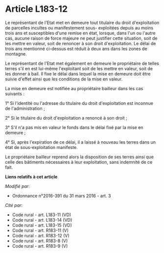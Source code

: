 # Article L183-12

Le représentant de l'Etat met en demeure tout titulaire du droit d'exploitation de parcelles incultes ou manifestement sous-
exploitées depuis au moins trois ans et susceptibles d'une remise en état, lorsque, dans l'un ou l'autre cas, aucune raison
de force majeure ne peut justifier cette situation, soit de les mettre en valeur, soit de renoncer à son droit
d'exploitation. Le délai de trois ans mentionné ci-dessus est réduit à deux ans dans les zones de montagne. 

Le représentant de l'Etat met également en demeure le propriétaire de telles terres s'il en est lui-même l'exploitant soit de
les mettre en valeur, soit de les donner à bail. Il fixe le délai dans lequel la mise en demeure doit être suivie d'effet
ainsi que les conditions de la mise en valeur. 

La mise en demeure est notifiée au propriétaire bailleur dans les cas suivants : 

1° Si l'identité ou l'adresse du titulaire du droit d'exploitation est inconnue de l'administration ; 

2° Si le titulaire du droit d'exploitation a renoncé à son droit ; 

3° S'il n'a pas mis en valeur le fonds dans le délai fixé par la mise en demeure ; 

4° Si, après l'expiration de ce délai, il a laissé à nouveau les terres dans un état de sous-exploitation manifeste. 

Le propriétaire bailleur reprend alors la disposition de ses terres ainsi que celle des bâtiments nécessaires à leur
exploitation, sans indemnité de ce fait.

**Liens relatifs à cet article**

_Modifié par_:

  - Ordonnance n°2016-391 du 31 mars 2016 - art. 3

_Cité par_:

  - Code rural - art. L183-11 (VD)
  - Code rural - art. L183-14 (VD)
  - Code rural - art. L183-15 (VD)
  - Code rural - art. R183-11 (V)
  - Code rural - art. R183-12 (V)
  - Code rural - art. R183-8 (V)
  - Code rural - art. R183-9 (V)
